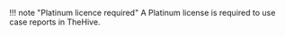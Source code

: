 !!! note "Platinum licence required"
    A Platinum license is required to use case reports in TheHive.